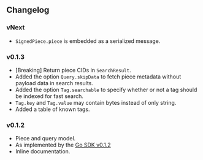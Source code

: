 ## Changelog

### vNext
- `SignedPiece.piece` is embedded as a serialized message.

### v0.1.3
- [Breaking] Return piece CIDs in `SearchResult`.
- Added the option `Query.skipData` to fetch piece metadata without payload data in search results.
- Added the option `Tag.searchable` to specify whether or not a tag should be indexed for fast search.
- `Tag.key` and `Tag.value` may contain bytes instead of only string.
- Added a table of known tags.

### v0.1.2

- Piece and query model.
- As implemented by the [Go SDK v0.1.2](https://github.com/Cerebellum-Network/cere-ddc-sdk-go/releases/tag/v0.1.2)
- Inline documentation.



